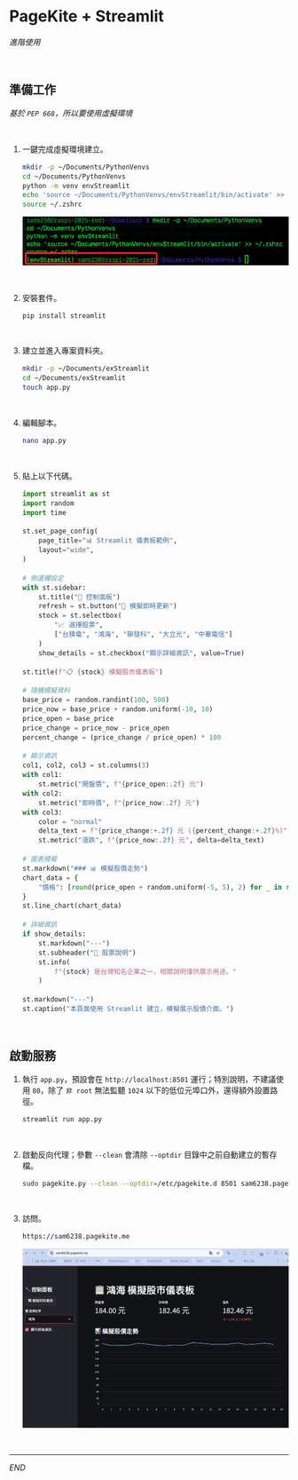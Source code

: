 # PageKite + Streamlit

_進階使用_

<br>

## 準備工作

_基於 `PEP 668`，所以要使用虛擬環境_

<br>

1. 一鍵完成虛擬環境建立。

    ```bash
    mkdir -p ~/Documents/PythonVenvs
    cd ~/Documents/PythonVenvs
    python -m venv envStreamlit
    echo 'source ~/Documents/PythonVenvs/envStreamlit/bin/activate' >> ~/.zshrc
    source ~/.zshrc
    ```

    ![](images/img_34.png)

<br>

2. 安裝套件。

    ```bash
    pip install streamlit
    ```

<br>

3. 建立並進入專案資料夾。

    ```bash
    mkdir -p ~/Documents/exStreamlit
    cd ~/Documents/exStreamlit
    touch app.py
    ```

<br>

4. 編輯腳本。

    ```bash
    nano app.py
    ```

<br>

5. 貼上以下代碼。

    ```python
    import streamlit as st
    import random
    import time

    st.set_page_config(
        page_title="📊 Streamlit 儀表板範例",
        layout="wide",
    )

    # 側邊欄設定
    with st.sidebar:
        st.title("🔧 控制面板")
        refresh = st.button("🔄 模擬即時更新")
        stock = st.selectbox(
            "📈 選擇股票",
            ["台積電", "鴻海", "聯發科", "大立光", "中華電信"]
        )
        show_details = st.checkbox("顯示詳細資訊", value=True)

    st.title(f"📋 {stock} 模擬股市儀表板")

    # 隨機模擬資料
    base_price = random.randint(100, 500)
    price_now = base_price + random.uniform(-10, 10)
    price_open = base_price
    price_change = price_now - price_open
    percent_change = (price_change / price_open) * 100

    # 顯示資訊
    col1, col2, col3 = st.columns(3)
    with col1:
        st.metric("開盤價", f"{price_open:.2f} 元")
    with col2:
        st.metric("即時價", f"{price_now:.2f} 元")
    with col3:
        color = "normal"
        delta_text = f"{price_change:+.2f} 元 ({percent_change:+.2f}%)"
        st.metric("漲跌", f"{price_now:.2f} 元", delta=delta_text)

    # 圖表模擬
    st.markdown("### 📊 模擬股價走勢")
    chart_data = {
        "價格": [round(price_open + random.uniform(-5, 5), 2) for _ in range(20)]
    }
    st.line_chart(chart_data)

    # 詳細資訊
    if show_details:
        st.markdown("---")
        st.subheader("📄 股票說明")
        st.info(
            f"{stock} 是台灣知名企業之一，相關說明僅供展示用途。"
        )

    st.markdown("---")
    st.caption("本頁面使用 Streamlit 建立，模擬展示股價介面。")
    ```

<br>

## 啟動服務

1. 執行 `app.py`，預設會在 `http://localhost:8501` 運行；特別說明，不建議使用 `80`，除了 `非 root` 無法監聽 `1024` 以下的低位元埠口外，還得額外設置路徑。

    ```bash
    streamlit run app.py
    ```

<br>

2. 啟動反向代理；參數 `--clean` 會清除 `--optdir` 目錄中之前自動建立的暫存檔。

    ```bash
    sudo pagekite.py --clean --optdir=/etc/pagekite.d 8501 sam6238.pagekite.me
    ```

<br>

3. 訪問。

    ```bash
    https://sam6238.pagekite.me
    ```

    ![](images/img_35.png)

<br>

___

_END_